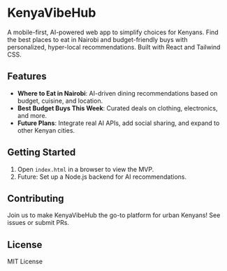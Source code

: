 # KenyaVibeHub

A mobile-first, AI-powered web app to simplify choices for Kenyans. Find the best places to eat in Nairobi and budget-friendly buys with personalized, hyper-local recommendations. Built with React and Tailwind CSS.

## Features
- **Where to Eat in Nairobi**: AI-driven dining recommendations based on budget, cuisine, and location.
- **Best Budget Buys This Week**: Curated deals on clothing, electronics, and more.
- **Future Plans**: Integrate real AI APIs, add social sharing, and expand to other Kenyan cities.

## Getting Started
1. Open `index.html` in a browser to view the MVP.
2. Future: Set up a Node.js backend for AI recommendations.

## Contributing
Join us to make KenyaVibeHub the go-to platform for urban Kenyans! See issues or submit PRs.

## License
MIT License
